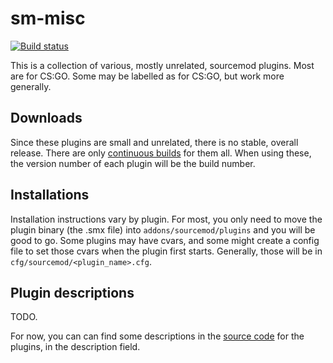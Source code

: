 sm-misc
===========================

[![Build status](http://ci.splewis.net/job/sm-misc/badge/icon)](http://ci.splewis.net/job/sm-misc/)

This is a collection of various, mostly unrelated, sourcemod plugins. Most are for CS:GO. Some may be labelled as for CS:GO, but work more generally.

## Downloads

Since these plugins are small and unrelated, there is no stable, overall release. There are only [continuous builds](http://ci.splewis.net/job/sm-misc/lastSuccessfulBuild/) for them all. When using these, the version number of each plugin will be the build number.

## Installations

Installation instructions vary by plugin. For most, you only need to move the plugin binary (the .smx file) into ``addons/sourcemod/plugins`` and you will be good to go. Some plugins may have cvars, and some might create a config file to set those cvars when the plugin first starts. Generally, those will be in ``cfg/sourcemod/<plugin_name>.cfg``.


## Plugin descriptions

TODO.

For now, you can can find some descriptions in the [source code](https://github.com/splewis/sm-misc/scripting) for the plugins, in the description field.
